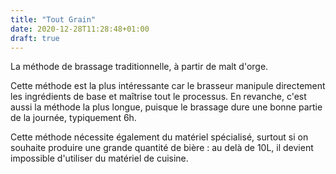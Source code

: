 ```yaml
---
title: "Tout Grain"
date: 2020-12-28T11:28:48+01:00
draft: true
---
```


La méthode de brassage traditionnelle, à partir de malt d'orge.

<!--more-->

Cette méthode est la plus intéressante car le brasseur manipule directement les ingrédients de base et maîtrise tout le processus. En revanche, c'est aussi la méthode la plus longue, puisque le brassage dure une bonne partie de la journée, typiquement 6h.

Cette méthode nécessite également du matériel spécialisé, surtout si on souhaite produire une grande quantité de bière : au delà de 10L, il devient impossible d'utiliser du matériel de cuisine.
